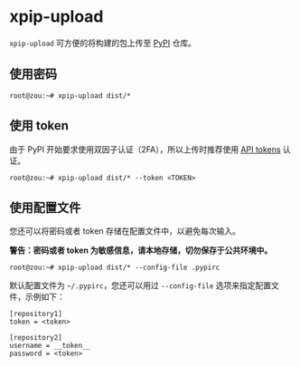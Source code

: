 # xpip-upload

`xpip-upload` 可方便的将构建的包上传至 [PyPI](https://pypi.org/) 仓库。

## 使用密码

```shell
root@zou:~# xpip-upload dist/*
```

## 使用 token

由于 PyPI 开始要求使用双因子认证（2FA），所以上传时推荐使用 [API tokens](https://pypi.org/help/#apitoken) 认证。

```shell
root@zou:~# xpip-upload dist/* --token <TOKEN>
```

## 使用配置文件

您还可以将密码或者 token 存储在配置文件中，以避免每次输入。

**警告：密码或者 token 为敏感信息，请本地存储，切勿保存于公共环境中。**

```shell
root@zou:~# xpip-upload dist/* --config-file .pypirc
```

默认配置文件为 `~/.pypirc`，您还可以用过 `--config-file` 选项来指定配置文件，示例如下：

```text
[repository1]
token = <token>

[repository2]
username = __token__
password = <token>
```
